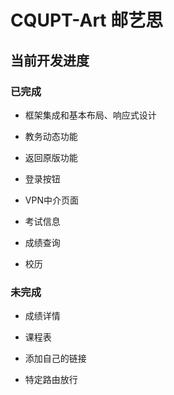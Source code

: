# CQUPT-Art 邮艺思

## 当前开发进度

### 已完成

- 框架集成和基本布局、响应式设计

- 教务动态功能

- 返回原版功能

- 登录按钮

- VPN中介页面

- 考试信息

- 成绩查询

- 校历


### 未完成

- 成绩详情

- 课程表

- 添加自己的链接

- 特定路由放行

